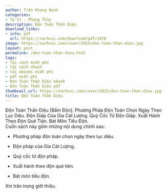 ```yaml
---
author: Trần Khang Ninh
categories:
- Tử Vi - Phong Thủy
description: Độn Toán Thần Diệu
download_links:
- info: pdf
  url: https://sachvui.com/download/pdf/2478
image: https://sachvui.com/cover/2015/don-toan-than-dieu.jpg
layout: post
permalink: /don-toan-than-dieu.html
tags:
- tải sách miễn phí
- tải sách nhanh
- tải ebooks miễn phí
- pdf miễn phí
- Độn Toán Thần Diệu ebook
- Độn Toán Thần Diệu pdf
thumbnail_url: https://sachvui.com/cover/2015/don-toan-than-dieu.jpg
title: Độn Toán Thần Diệu
---
```


 <div class="item-desc text-justify"> <p>Độn Toán Thần Diệu [Bấm Độn]. Phương Pháp Độn Toán Chọn Ngày Theo Lục Diệu. Độn Giáp Của Gia Cát Lượng. Quỷ Cốc Tử Độn Giáp. Xuất Hành Theo Độn Quẻ Tiên. Bát Môn Tiểu Độn.<br>Cuốn sách này gồm những nội dung chính sau:</p><ul><li>Phương pháp độn toán chọn ngày theo lục diệu.</li></ul><ul><li>Độn pháp của Gia Cát Lượng.</li></ul><ul><li>Quỷ cốc tử độn pháp.</li></ul><ul><li>Xuất hành theo độn quẻ tiên.</li></ul><ul><li>Bát môn tiểu độn.</li></ul><p>Xin trân trọng giới thiệu.</p> </div>